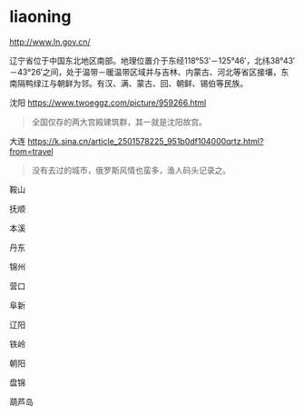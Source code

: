 # liaoning

http://www.ln.gov.cn/

辽宁省位于中国东北地区南部。地理位置介于东经118°53′－125°46′，北纬38°43′－43°26′之间，处于温带－暖温带区域并与吉林、内蒙古、河北等省区接壤，东南隔鸭绿江与朝鲜为邻。有汉、满、蒙古、回、朝鲜、锡伯等民族。

沈阳 https://www.twoeggz.com/picture/959266.html

> 全国仅存的两大宫殿建筑群，其一就是沈阳故宫。

大连 https://k.sina.cn/article_2501578225_951b0df104000qrtz.html?from=travel

> 没有去过的城市，俄罗斯风情也蛮多，渔人码头记录之。

鞍山

抚顺

本溪

丹东

锦州

营口

阜新

辽阳

铁岭

朝阳

盘锦

葫芦岛